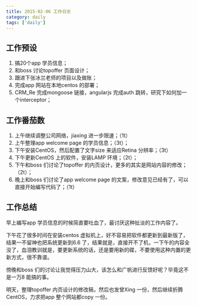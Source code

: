 ```yaml
---
title: 2015-02-06 工作日志
category: daily
tags: ['daily']
---
```



## 工作预设
1. 搞20个app 学员信息；
2. 和boss 讨论topoffer 页面设计；
3. 跟进下张冰兰老师的项目以及做账；
4. 完成app 网站在本地centos 的部署；
5. CRM_Re 完成mongoose 链接，angularjs 完成auth 跳转，研究下如何加一个interceptor；

## 工作番茄数
1. 上午继续调整公司网络，jiaxing 进一步限速；（1t）
2. 上午整理app welcome page 的学员信息；（3t）；
3. 下午安装CentOS，然后配置了文字size 来适应Retina 分辨率；（3t）
4. 下午更新CentOS 上的软件，安装LAMP 环境；（2t）；
5. 下午和boss 们讨论了topoffer 的内页设计，更多的其实是网站内容的修改；（2t）；
6. 晚上和boss 们讨论了app welcome page 的文案，修改意见已经有了，可以直接开始编写代码了；（1t）

## 工作总结
早上编写app 学员信息的时候简直要吐血了，最讨厌这种扯淡的工作内容了。

下午花了很多时间在安装centos 虚拟机上，好不容易把软件都更新到最新版了，结果一不留神也把系统更新到6.6 了，结果就是，直接开不了机，一下午的内容全没了，血泪教训就是，要更新系统的话，还是要用新的碟，不要使用这种内置的更新方式，很不靠谱。

傍晚和boss 们的讨论让我觉得压力山大，该怎么和广帆进行反馈好呢？毕竟这不是一万8 能搞的事。

明天，整理topoffer 内页设计的修改稿，然后也发曾Xing 一份，然后继续折腾CentOS，力求把app 整个网站都copy 一份。